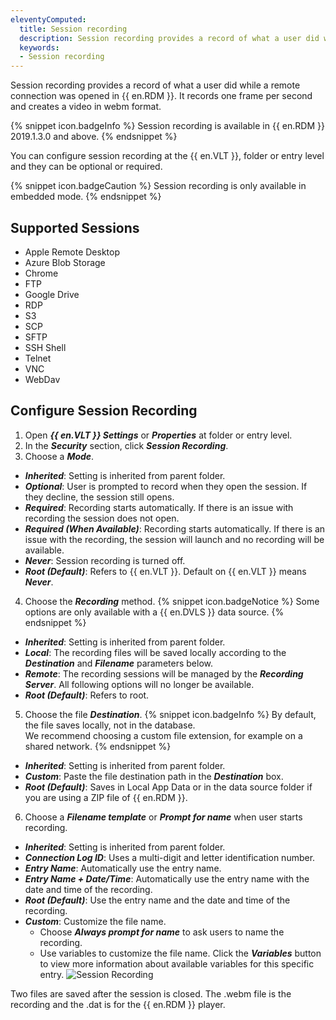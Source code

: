 ```yaml
---
eleventyComputed:
  title: Session recording
  description: Session recording provides a record of what a user did while a remote connection was opened in {{ en.RDM }}.
  keywords:
  - Session recording
---
```

Session recording provides a record of what a user did while a remote connection was opened in {{ en.RDM }}. It records one frame per second and creates a video in webm format.

{% snippet icon.badgeInfo %}
Session recording is available in {{ en.RDM }} 2019.1.3.0 and above.
{% endsnippet %}
 
You can configure session recording at the {{ en.VLT }}, folder or entry level and they can be optional or required. 

{% snippet icon.badgeCaution %}
Session recording is only available in embedded mode.
{% endsnippet %}
 
## Supported Sessions

* Apple Remote Desktop
* Azure Blob Storage
* Chrome
* FTP
* Google Drive
* RDP
* S3
* SCP
* SFTP
* SSH Shell
* Telnet
* VNC
* WebDav

## Configure Session Recording 

1. Open ***{{ en.VLT }} Settings*** or ***Properties*** at folder or entry level.
1. In the ***Security*** section, click ***Session Recording***.
1. Choose a ***Mode***.
* ***Inherited***: Setting is inherited from parent folder.
* ***Optional***: User is prompted to record when they open the session. If they decline, the session still opens.
* ***Required***: Recording starts automatically. If there is an issue with recording the session does not open.
* ***Required (When Available)***: Recording starts automatically. If there is an issue with the recording, the session will launch and no recording will be available. 
* ***Never***: Session recording is turned off. 
* ***Root (Default)***: Refers to {{ en.VLT }}. Default on {{ en.VLT }} means ***Never***. 
4. Choose the ***Recording*** method. 
{% snippet icon.badgeNotice %} 
Some options are only available with a {{ en.DVLS }} data source. 
{% endsnippet %}
 
* ***Inherited***: Setting is inherited from parent folder. 
* ***Local***: The recording files will be saved locally according to the ***Destination*** and ***Filename*** parameters below. 
* ***Remote***: The recording sessions will be managed by the ***Recording Server***. All following options will no longer be available. 
* ***Root (Default)***: Refers to root. 
5. Choose the file ***Destination***. 
{% snippet icon.badgeInfo %} 
By default, the file saves locally, not in the database.  
We recommend choosing a custom file extension, for example on a shared network. 
{% endsnippet %}
 
* ***Inherited***: Setting is inherited from parent folder. 
* ***Custom***: Paste the file destination path in the ***Destination*** box. 
* ***Root (Default)***: Saves in Local App Data or in the data source folder if you are using a ZIP file of {{ en.RDM }}. 
6. Choose a ***Filename template*** or ***Prompt for name*** when user starts recording. 
* ***Inherited***: Setting is inherited from parent folder. 
* ***Connection Log ID***: Uses a multi-digit and letter identification number. 
* ***Entry Name***: Automatically use the entry name. 
* ***Entry Name + Date/Time***: Automatically use the entry name with the date and time of the recording. 
* ***Root (Default)***: Use the entry name and the date and time of the recording. 
* ***Custom***: Customize the file name. 
  * Choose ***Always prompt for name*** to ask users to name the recording. 
  * Use variables to customize the file name. Click the ***Variables*** button to view more information about available variables for this specific entry. 
![Session Recording](https://webdevolutions.azureedge.net/docs/en/kb/KB4993.png) 

Two files are saved after the session is closed. The .webm file is the recording and the .dat is for the {{ en.RDM }} player. 

